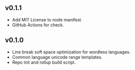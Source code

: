 ## v0.1.1

- Add MIT License to node manifest.
- GitHub Actions for check.

## v0.1.0

- Line break soft space optimization for wordless languages.
- Common language unicode range templates.
- Repo init and rollup build script.
